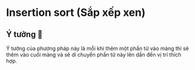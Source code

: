 # Insertion sort (Sắp xếp xen)

## Ý tưởng 🔅

Ý tưởng của phương pháp này là mỗi khi thêm một phần tử vào mảng thì sẽ thêm vào cuối mảng và sẽ di chuyển phần tử này lên dần đến vị trí thích hợp.
